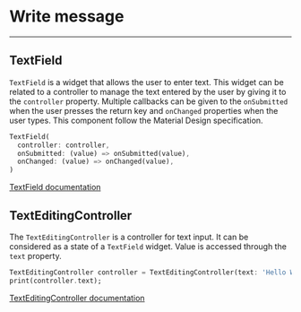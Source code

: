 # Write message



---

## TextField

`TextField` is a widget that allows the user to enter text. This widget can be related to a controller to manage the text entered by the user by giving it to the `controller` property. Multiple callbacks can be given to the `onSubmitted` when the user presses the return key and `onChanged` properties when the user types. This component follow the Material Design specification.

```dart
TextField(
  controller: controller,
  onSubmitted: (value) => onSubmitted(value),
  onChanged: (value) => onChanged(value),
)
```

[TextField documentation](https://api.flutter.dev/flutter/material/TextField-class.html)

## TextEditingController

The `TextEditingController` is a controller for text input. It can be considered as a state of a `TextField` widget. Value is accessed through the `text` property.

```dart
TextEditingController controller = TextEditingController(text: 'Hello World');
print(controller.text);
```

[TextEditingController documentation](https://api.flutter.dev/flutter/widgets/TextEditingController-class.html)